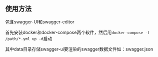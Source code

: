 ## 使用方法

包含swagger-UI和swagger-editor

首先安装docker和docker-compose两个软件，然后用`docker-compose -f /path/*.yml up -d`启动

其中data目录存储swagger-ui要渲染的swagger数据文件如：swagger.json